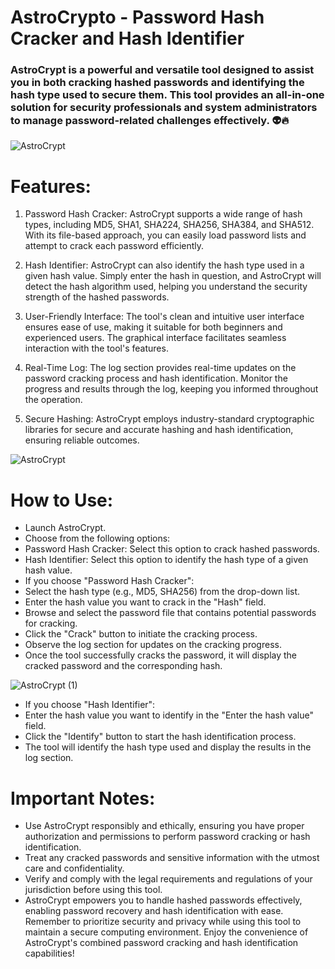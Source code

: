 # **AstroCrypto - Password Hash Cracker and Hash Identifier**
### **AstroCrypt is a powerful and versatile tool designed to assist you in both cracking hashed passwords and identifying the hash type used to secure them. This tool provides an all-in-one solution for security professionals and system administrators to manage password-related challenges effectively. 👽🔥**



![AstroCrypt](https://github.com/Wadee-Haddad/AstroCrypto/assets/117990238/598bd0ad-3d07-4043-8d99-4831a3441d47)


# **Features:**

1) Password Hash Cracker: AstroCrypt supports a wide range of hash types, including MD5, SHA1, SHA224, SHA256, SHA384, and SHA512. With its file-based approach, you can easily load password lists and attempt to crack each password efficiently.

2) Hash Identifier: AstroCrypt can also identify the hash type used in a given hash value. Simply enter the hash in question, and AstroCrypt will detect the hash algorithm used, helping you understand the security strength of the hashed passwords.

3) User-Friendly Interface: The tool's clean and intuitive user interface ensures ease of use, making it suitable for both beginners and experienced users. The graphical interface facilitates seamless interaction with the tool's features.

4) Real-Time Log: The log section provides real-time updates on the password cracking process and hash identification. Monitor the progress and results through the log, keeping you informed throughout the operation.

5) Secure Hashing: AstroCrypt employs industry-standard cryptographic libraries for secure and accurate hashing and hash identification, ensuring reliable outcomes.

![AstroCrypt](https://github.com/Wadee-Haddad/AstroCrypto/assets/117990238/64d08a3c-7610-453c-a978-a0bc7f5ee891)


# **How to Use:**

- Launch AstroCrypt.
- Choose from the following options:
- Password Hash Cracker: Select this option to crack hashed passwords.
- Hash Identifier: Select this option to identify the hash type of a given hash value.
- If you choose "Password Hash Cracker":
- Select the hash type (e.g., MD5, SHA256) from the drop-down list.
- Enter the hash value you want to crack in the "Hash" field.
- Browse and select the password file that contains potential passwords for cracking.
- Click the "Crack" button to initiate the cracking process.
- Observe the log section for updates on the cracking progress.
- Once the tool successfully cracks the password, it will display the cracked password and the corresponding hash.

![AstroCrypt (1)](https://github.com/Wadee-Haddad/AstroCrypto/assets/117990238/4c8e73e1-b818-469a-97f1-3a0130fd2f62)



- If you choose "Hash Identifier":
- Enter the hash value you want to identify in the "Enter the hash value" field.
- Click the "Identify" button to start the hash identification process.
- The tool will identify the hash type used and display the results in the log section.

# **Important Notes:**

+ Use AstroCrypt responsibly and ethically, ensuring you have proper authorization and permissions to perform password cracking or hash identification.
+ Treat any cracked passwords and sensitive information with the utmost care and confidentiality.
+ Verify and comply with the legal requirements and regulations of your jurisdiction before using this tool.
+ AstroCrypt empowers you to handle hashed passwords effectively, enabling password recovery and hash identification with ease. Remember to prioritize security and privacy while using this tool to maintain a secure computing environment. Enjoy the convenience of AstroCrypt's combined password cracking and hash identification capabilities!
